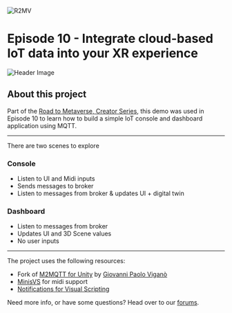 ![R2MV](https://i.imgur.com/SAdxi7s.png)

Episode 10 - Integrate cloud-based IoT data into your XR experience 
====

![Header Image](https://i.imgur.com/g3n1m3V.png)

## About this project
Part of the [Road to Metaverse, Creator Series](https://create.unity.com/road-to-metaverse), this demo was used in Episode 10 to learn how to build a simple IoT console and dashboard application using MQTT.

---

There are two scenes to explore

### Console 
- Listen to UI and Midi inputs
- Sends messages to broker
- Listen to messages from broker & updates UI + digital twin

### Dashboard
- Listen to messages from broker
- Updates UI and 3D Scene values
- No user inputs

---

The project uses the following resources:
- Fork of [M2MQTT for Unity](https://github.com/gpvigano/M2MqttUnity) by [Giovanni Paolo Viganò](https://github.com/gpvigano)
- [MinisVS](https://github.com/keijiro/MinisVS) for midi support
- [Notifications for Visual Scripting](https://github.com/RoadToTheMetaverse/visualscripting-notifications)


Need more info, or have some questions? Head over to our [forums](https://forum.unity.com/threads/workshops-integrate-cloud-based-iot-data-into-your-xr-experience.1293402/).